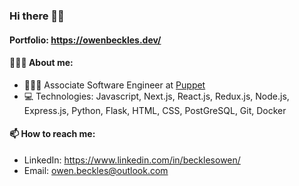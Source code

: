 ### Hi there 👋🏾
#### Portfolio: https://owenbeckles.dev/
####  🧑🏾‍🦱 About me:
- 👨🏾‍💻 Associate Software Engineer at [Puppet](https://puppet.com/)
- 💻 Technologies: Javascript, Next.js, React.js, Redux.js, Node.js, Express.js, Python, Flask, HTML, CSS, PostGreSQL, Git, Docker

####  📫 How to reach me:
- LinkedIn: https://www.linkedin.com/in/becklesowen/
- Email: owen.beckles@outlook.com

<!--
**owenbeckles/owenbeckles** is a ✨ _special_ ✨ repository because its `README.md` (this file) appears on your GitHub profile.

Here are some ideas to get you started:

- 🔭 I’m currently working on ...
- 🌱 I’m currently learning ...
- 👯 I’m looking to collaborate on ...
- 🤔 I’m looking for help with ...
- 💬 Ask me about ...
- 📫 How to reach me: ...
- 😄 Pronouns: ...
- ⚡ Fun fact: ...
-->
